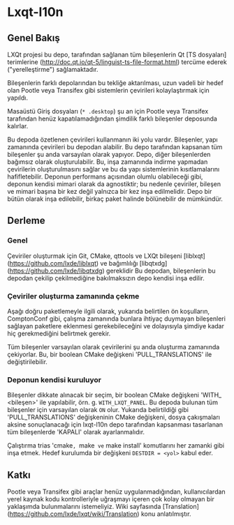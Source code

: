 # Lxqt-l10n

## Genel Bakış

LXQt projesi bu depo, tarafından sağlanan tüm bileşenlerin Qt [TS dosyaları] terimlerine (http://doc.qt.io/qt-5/linguist-ts-file-format.html) tercüme ederek ("yerelleştirme") sağlamaktadır.

Bileşenlerin farklı depolarından bu tekliğe aktarılması, uzun vadeli bir hedef olan Pootle veya Transifex gibi sistemlerin çevirileri kolaylaştırmak için yapıldı.

Masaüstü Giriş dosyaları (`* .desktop`) şu an için Pootle veya Transifex tarafından henüz kapatılamadığından şimdilik farklı bileşenler deposunda kalırlar.

Bu depoda özetlenen çevirileri kullanmanın iki yolu vardır.
Bileşenler, yapı zamanında çevirileri bu depodan alabilir. Bu depo tarafından kapsanan tüm bileşenler şu anda varsayılan olarak yapıyor.
Depo, diğer bileşenlerden bağımsız olarak oluşturulabilir. Bu, inşa zamanında indirme yapmadan çevirilerin oluşturulmasını sağlar ve bu da yapı sistemlerinin kısıtlamalarını hafifletebilir. Deponun performans açısından olumlu olabileceği gibi, deponun kendisi mimari olarak da agnostiktir; bu nedenle çeviriler, bileşen ve mimari başına bir kez değil yalnızca bir kez inşa edilmelidir. Depo bir bütün olarak inşa edilebilir, birkaç paket halinde bölünebilir de mümkündür.

## Derleme

### Genel

Çeviriler oluşturmak için Git, CMake, qttools ve LXQt bileşeni [liblxqt] (https://github.com/lxde/liblxqt) ve bağımlılığı [libqtxdg] (https://github.com/lxde/libqtxdg) gereklidir Bu depodan, bileşenlerin bu depodan çekilip çekilmediğine bakılmaksızın depo kendisi inşa edilir.

### Çeviriler oluşturma zamanında çekme

Aşağı doğru paketlemeyle ilgili olarak, yukarıda belirtilen ön koşulların, ComptonConf gibi, çalışma zamanında bunlara ihtiyaç duymayan bileşenleri sağlayan paketlere eklenmesi gerekebileceğini ve dolayısıyla şimdiye kadar hiç gerekmediğini belirtmek gerekir.

Tüm bileşenler varsayılan olarak çevirilerini şu anda oluşturma zamanında çekiyorlar. Bu, bir boolean CMake değişkeni 'PULL_TRANSLATIONS' ile değiştirilebilir.

### Deponun kendisi kuruluyor

Bileşenler dikkate alınacak bir seçim, bir boolean CMake değişkeni 'WITH_ <bileşen>' ile yapılabilir, örn. g. `WITH_LXQT_PANEL`. Bu depoda bulunan tüm bileşenler için varsayılan olarak `ON` olur. Yukarıda belirtildiği gibi 'PULL_TRANSLATIONS' değişkeninin CMake değişkeni, dosya çakışmaları aksine sonuçlanacağı için lxqt-l10n depo tarafından kapsanması tasarlanan tüm bileşenlerde 'KAPALI' olarak ayarlanmalıdır.

Çalıştırma trias 'cmake`, `make` ve` make install' komutlarını her zamanki gibi inşa etmek. Hedef kurulumda bir değişkeni `DESTDIR = <yol>` kabul eder.

## Katkı

Pootle veya Transifex gibi araçlar henüz uygulanmadığından, kullanıcılardan yerel kaynak kodu kontrolleriyle uğraşmayı içeren çok kolay olmayan bir yaklaşımda bulunmalarını istemeliyiz.
Wiki sayfasında [Translation] (https://github.com/lxde/lxqt/wiki/Translation) konu anlatılmıştır.
